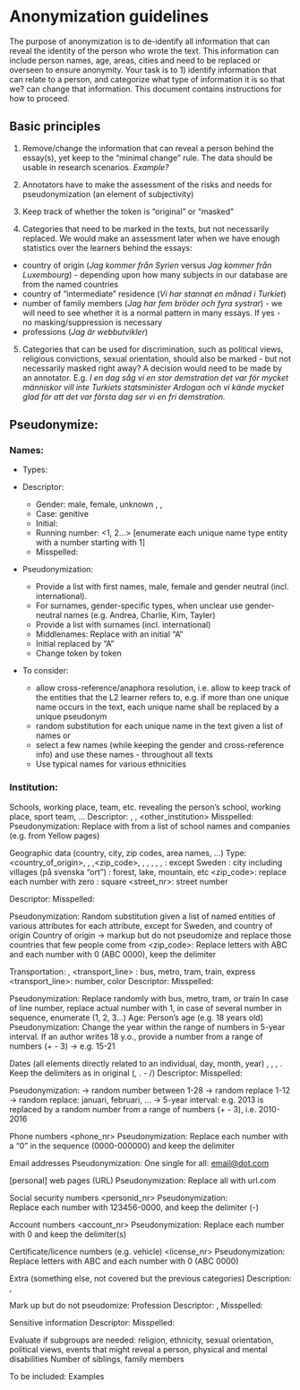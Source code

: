 # Anonymization guidelines

The purpose of anonymization is to de-identify all information that can reveal the identity of the person who wrote the text. This information can include person names, age, areas, cities and need to be replaced or overseen to ensure anonymity. Your task is to 1) identify information that can relate to a person, and categorize what type of information it is so that we? can change that information. This document contains instructions for how to proceed. 

## Basic principles

1. Remove/change the information that can reveal a person behind the essay(s), yet keep to the “minimal change” rule. The data should be usable in research scenarios.  _Example?_ 

2. Annotators have to make the assessment of the risks and needs for pseudonymization (an element of subjectivity)

3. Keep track of whether the token is “original” or “masked”

4. Categories that need to be marked in the texts, but not necessarily replaced. We would  make an assessment later when we have enough statistics over the learners behind the essays: 
  * country of origin (_Jag kommer från Syrien_ versus _Jag kommer från Luxembourg_) - depending upon how many subjects in our database are from the named countries
  * country of “intermediate” residence (_Vi har stannat en månad i Turkiet_)
  * number of family members (_Jag har fem bröder och fyra systrar_) - we will need to see whether it is a normal pattern in many essays. If yes - no masking/suppression is necessary
  * professions (_Jag är webbutvikler_) 

5. Categories that can be used for discrimination, such as political views, religious convictions, sexual orientation, should also be marked - but not necessarily masked right away? A decision would need to be made by an annotator. E.g. _I en dag såg vi en stor demstration det var för mycket människor vill inte Turkiets statsminister Ardogan och vi kände mycket glad för att det var första dag ser vi en fri demstration._

## Pseudonymize: 

### Names: 
  * Types: <surname><firstname><middlename>
  * Descriptor: 
      - Gender: male, female, unknown <m>, <f>, <unk>
      - Case: genitive <gen>
      - Initial:  <ini>
      - Running number: <1, 2…> [enumerate each unique name type entity with a number starting with 1]
      - Misspelled: <ort>
	

  * Pseudonymization: 
      - Provide a list with first names, male, female and gender neutral (incl. international). 
      - For surnames, gender-specific types, when unclear use gender-neutral names (e.g. Andrea, Charlie, Kim, Tayler) 
      - Provide a list with surnames (incl. international)
      - Middlenames: Replace with an initial “A”
      - Initial replaced by “A”
      - Change token by token

  * To consider: 
      - allow cross-reference/anaphora resolution, i.e. allow to keep track of the entities that the L2 learner refers to, e.g. if more than one unique name occurs in the text, each unique name shall be replaced by a unique pseudonym 
      - random substitution for each unique name in the text given a list of names or
      - select a few names (while keeping the gender and cross-reference info) and use these names - throughout all texts
      - Use typical names for various ethnicities

### Institution: <institution>
	
Schools, working place, team, etc. revealing the person’s school, working place, sport team, ...
Descriptor: 
<school>, <work>, <other_institution>
Misspelled: <ort>
Pseudonymization: 
Replace with from a list of school names and companies (e.g. from Yellow pages) 

Geographic data (country, city, zip codes, area names, …)
Type: <country_of_origin>, <country>, <geo>,<zip_code>, <region>, <city-SWE>, <city>, <area>, <street>, <number>
	<country>: except Sweden
<city>: city including villages (på svenska “ort”)
	<geo>: forest, lake, mountain, etc
	<zip_code>: replace each number with zero
	<street>: square
	<street_nr>: street number

Descriptor: 
Misspelled: <ort>

Pseudonymization: 
Random substitution given a list of named entities of various attributes for each attribute, except for Sweden, and country of origin
Country of origin -> markup but do not pseudomize and replace those countries that few people come from
<zip_code>: Replace letters with ABC and each number with 0 (ABC 0000), keep the delimiter

Transportation: <transport>, <transport_line>
<transport>: bus, metro, tram, train, express
<transport_line>: number, color
Descriptor: 
Misspelled: <ort>

Pseudonymization: 
Replace randomly with bus, metro, tram, or train 
In case of line number, replace actual number with 1, in case of several number in sequence, enumerate (1, 2, 3…)
Age: <age>
Person’s age (e.g. 18 years old)
Pseudonymization: 
Change the year within the range of numbers in 5-year interval. If an author writes 18 y.o., provide a number from a range of numbers <age> (+ - 3) -> e.g. 15-21

Dates (all elements directly related to an individual, day, month, year) <day>, <month-digit>, <month-word>, <year>. Keep the delimiters as in original (, . - /)
Descriptor: 
Misspelled: <ort>

Pseudonymization: 
<day> -> random number between 1-28
<month-digit> -> random replace 1-12
<month-word> -> random replace: januari, februari, ...
<Year> -> 5-year interval: e.g. 2013 is replaced by a random number from a range of numbers (+ - 3), i.e. 2010-2016

Phone numbers <phone_nr>
Pseudonymization: 
Replace each number with a “0” in the sequence (0000-000000) and keep the delimiter

Email addresses <email>
Pseudonymization: 
One single for all: email@dot.com

[personal] web pages (URL) <url>
Pseudonymization: 
Replace all with url.com 

Social security numbers <personid_nr>
Pseudonymization:  
Replace each number with 123456-0000, and keep the delimiter (-)

Account numbers <account_nr>
Pseudonymization: 
Replace each number with 0 and keep the delimiter(s)

Certificate/licence numbers (e.g. vehicle) <license_nr>
Pseudonymization: 
Replace letters with ABC and each number with 0 (ABC 0000)

Extra (something else, not covered but the previous categories)
Description: <oblig>, <nonoblig>


Mark up but do not pseudomize: 
Profession <prof>
Descriptor: <prof>, <edu>
Misspelled: <ort>

Sensitive information <sensitive>
Descriptor: 
Misspelled: <ort>

Evaluate if subgroups are needed: religion, ethnicity, sexual orientation, political views, events that might reveal a person, physical and mental disabilities
Number of siblings, family members

To be included: Examples
